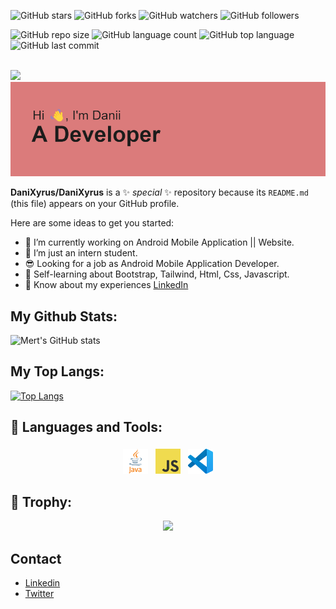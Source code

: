 ![GitHub stars](https://img.shields.io/github/stars/DaniXyrus/DaniXyrus?style=social)
![GitHub forks](https://img.shields.io/github/forks/DaniXyrus/DaniXyrus?style=social)
![GitHub watchers](https://img.shields.io/github/watchers/DaniXyrus/DaniXyrus?style=social)
![GitHub followers](https://img.shields.io/github/followers/USER?style=social)

![GitHub repo size](https://img.shields.io/github/repo-size/DaniXyrus/DaniXyrus?style=plastic)
![GitHub language count](https://img.shields.io/github/languages/count/DaniXyrus/DaniXyrus?style=plastic)
![GitHub top language](https://img.shields.io/github/languages/top/DaniXyrus/DaniXyrus?style=plastic)
![GitHub last commit](https://img.shields.io/github/last-commit/DaniXyrus/DaniXyrus?color=red&style=plastic)
 
<br>
 
 <img src="https://api.visitorbadge.io/api/VisitorHit?user=DaniXyrus&repo=DaniXyrus&countColor=%237B1E7A" />
 
 <br>

<img src="https://raw.githubusercontent.com/DaniXyrus/DaniXyrus/main/header.png">

**DaniXyrus/DaniXyrus** is a ✨ _special_ ✨ repository because its `README.md` (this file) appears on your GitHub profile.

Here are some ideas to get you started:

- 🔭 I’m currently working on Android Mobile Application || Website.
- 🌱 I’m just an intern student.
- 😎 Looking for a job as Android Mobile Application Developer.
- 💬 Self-learning about Bootstrap, Tailwind, Html, Css, Javascript.
- 📄 Know about my experiences [LinkedIn](https://www.linkedin.com/in/muhammad-danial-1654b1176/)

## My Github Stats:
![Mert's GitHub stats](https://github-readme-stats.vercel.app/api?username=DaniXyrus&show_icons=true&theme=tokyonight)

## My Top Langs:

[![Top Langs](https://github-readme-stats.vercel.app/api/top-langs/?username=DaniXyrus&layout=compact)](https://github.com/DaniXyrus/MCaSeP)


## 🤖 Languages and Tools:
<div align="center">
<img src="https://raw.githubusercontent.com/github/explore/80688e429a7d4ef2fca1e82350fe8e3517d3494d/topics/java/java.png" alt="Java" height="40" style="vertical-align:top; margin:4px">
<img src="https://raw.githubusercontent.com/github/explore/80688e429a7d4ef2fca1e82350fe8e3517d3494d/topics/javascript/javascript.png" alt="Javascript" height="40" style="vertical-align:top; margin:4px">
<img src="https://raw.githubusercontent.com/github/explore/80688e429a7d4ef2fca1e82350fe8e3517d3494d/topics/visual-studio-code/visual-studio-code.png" alt="VS Code" height="40" style="vertical-align:top; margin:4px">
 </div>


## 🧰 Trophy:
<div align="center">
  <img src="https://github-profile-trophy.vercel.app/?username=DaniXyrus&column=7&theme=onedark" />
</div>

## Contact

- [Linkedin](https://www.linkedin.com/in/muhammad-danial-1654b1176/)
- [Twitter](https://twitter.com/danialamin100)
